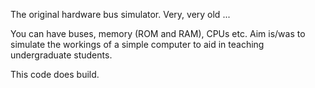 The original hardware bus simulator. Very, very old ...

You can have buses, memory (ROM and RAM), CPUs etc. Aim is/was to simulate the workings of a simple computer to aid in teaching undergraduate students.

This code does build.

